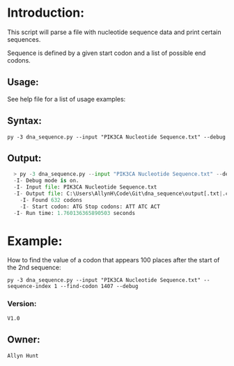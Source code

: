 # Introduction:
This script will parse a file with nucleotide sequence data and print certain sequences.

Sequence is defined by a given start codon and a list of possible end codons.

## Usage:
See help file for a list of usage examples:

## Syntax: 

	py -3 dna_sequence.py --input "PIK3CA Nucleotide Sequence.txt" --debug

## Output: 
```python
  > py -3 dna_sequence.py --input "PIK3CA Nucleotide Sequence.txt" --debug
  -I- Debug mode is on.
  -I- Input file: PIK3CA Nucleotide Sequence.txt
  -I- Output file: C:\Users\AllynH\Code\Git\dna_sequence\output[.txt|.csv]
  	-I- Found 632 codons
  	-I- Start codon: ATG Stop codons: ATT ATC ACT
  -I- Run time: 1.760136365890503 seconds
```

# Example: 
How to find the value of a codon that appears 100 places after the start of the 2nd sequence:

    py -3 dna_sequence.py --input "PIK3CA Nucleotide Sequence.txt" --sequence-index 1 --find-codon 1407 --debug


### Version:
	V1.0
## Owner: 

	Allyn Hunt